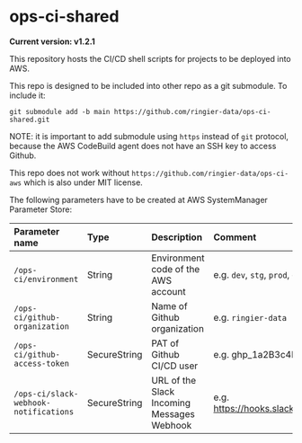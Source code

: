 # ops-ci-shared

**Current version: v1.2.1**

This repository hosts the CI/CD shell scripts for projects to be deployed into AWS.

This repo is designed to be included into other repo as a git submodule. To include it:
```shell-script
git submodule add -b main https://github.com/ringier-data/ops-ci-shared.git
```

NOTE: it is important to add submodule using `https` instead of `git` protocol, because the AWS CodeBuild agent does not have an SSH key
to access Github.

This repo does not work without `https://github.com/ringier-data/ops-ci-aws` which is also under MIT license.

The following parameters have to be created at AWS SystemManager Parameter Store:

| Parameter name                        | Type         | Description                                | Comment                                                                              |
|:--------------------------------------|:-------------|:-------------------------------------------|:-------------------------------------------------------------------------------------|
| `/ops-ci/environment`                 | String       | Environment code of the AWS account        | e.g. `dev`, `stg`, `prod`, etc.                                                      |
| `/ops-ci/github-organization`         | String       | Name of Github organization                | e.g. `ringier-data`                                                                  |
| `/ops-ci/github-access-token`         | SecureString | PAT of Github CI/CD user                   | e.g. ghp_1a2B3c4D5e6F7A8b9C0d1E2f3a4B5c6D7e8F                                        |
| `/ops-ci/slack-webhook-notifications` | SecureString | URL of the Slack Incoming Messages Webhook | e.g. https://hooks.slack.com/services/1A2B3C4D5/E6F7G8H9I0J/1k2L3m4n5O6p7Q8s9T0u1V2w |

